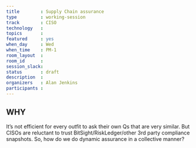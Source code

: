 ```yaml
---
title        : Supply Chain assurance
type         : working-session      
track        : CISO
technology   :
topics       :                    
featured     : yes                   
when_day     : Wed
when_time    : PM-1
room_layout  : 
room_id      :
session_slack: 
status       : draft
description  :
organizers   : Alan Jenkins 
participants :
---
```


## WHY

It’s not efficient for every outfit to ask their own Qs that are very similar. But CISOs are reluctant to trust BitSight/RiskLedger/other 3rd party compliance snapshots. So, how do we do dynamic assurance in a collective manner?


<!--(add intro)


## What

(...)

## Outcomes

(...)

## References

(...)


## Previous-->
